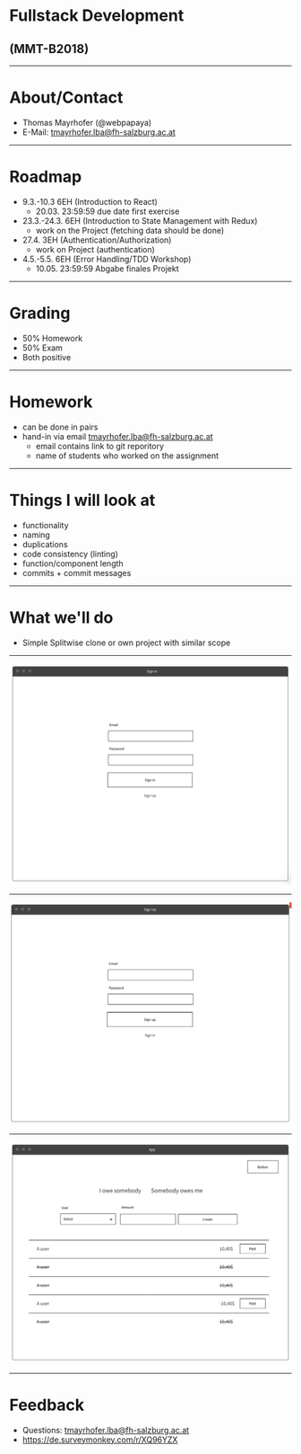 # Fullstack Development

## (MMT-B2018)

---

# About/Contact

- Thomas Mayrhofer (@webpapaya)
- E-Mail: tmayrhofer.lba@fh-salzburg.ac.at

---

# Roadmap

- 9.3.-10.3 6EH (Introduction to React)
  - 20.03. 23:59:59 due date first exercise
- 23.3.-24.3. 6EH (Introduction to State Management with Redux)
  - work on the Project (fetching data should be done)
- 27.4. 3EH (Authentication/Authorization)
  - work on Project (authentication)
- 4.5.-5.5. 6EH (Error Handling/TDD Workshop)
  - 10.05. 23:59:59 Abgabe finales Projekt

---

# Grading

- 50% Homework
- 50% Exam
- Both positive

---

# Homework

- can be done in pairs
- hand-in via email tmayrhofer.lba@fh-salzburg.ac.at
  - email contains link to git reporitory
  - name of students who worked on the assignment

----

# Things I will look at

- functionality
- naming
- duplications
- code consistency (linting)
- function/component length
- commits + commit messages

----

# What we'll do

- Simple Splitwise clone or own project with similar scope

----

![sign_in](assets/sign_in_wireframe.png)

----

![sign_up](assets/sign_up_wireframe.png)

----

![app](assets/app_wireframe.png)

---

# Feedback

- Questions: tmayrhofer.lba@fh-salzburg.ac.at
- <https://de.surveymonkey.com/r/XQ96YZX>
